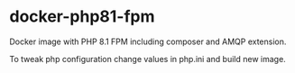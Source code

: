 # docker-php81-fpm
Docker image with PHP 8.1 FPM including composer and AMQP extension.

To tweak php configuration change values in php.ini and build new image.